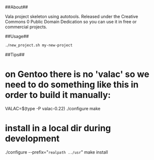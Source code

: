 ##About##

Vala project skeleton using autotools. Released under the Creative Commons 0 Public Domain Dedication so you can use it in free or commercial projects.

##Usage##

```sh
./new_project.sh my-new-project
```

##Tips##

# on Gentoo there is no 'valac' so we need to do something like this in order to build it manually:
VALAC=$(type -P valac-0.22) ./configure
make

# install in a local dir during development
./configure --prefix="`realpath ../usr`"
make install

